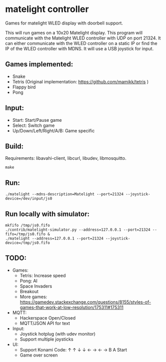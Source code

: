 matelight controller
====================

Games for matelight WLED display with doorbell support.

This will run games on a 10x20 Matelight display. This program will
communicate with the Matelight WLED controller with UDP on port 21324.
It can either communicate with the WLED controller on a static IP or
find the IP of the WLED controller with MDNS. It will use a USB joystick
for input.

Games implemented:
------------------
- Snake
- Tetris (Original implementation: https://github.com/mamikk/tetris )
- Flappy bird
- Pong

Input:
------
- Start: Start/Pause game
- Select: Switch game
- Up/Down/Left/Right/A/B: Game specific

Build:
------
Requirements: libavahi-client, libcurl, libudev, libmosquitto.
```
make
```

Run:
----
```
./matelight --mdns-description=Matelight --port=21324 --joystick-device=/dev/input/js0
```

Run locally with simulator:
---------------------------
```
mkfifo /tmp/js0.fifo
./contrib/matelight-simulator.py --address=127.0.0.1 --port=21324 --fifo=/tmp/js0.fifo &
./matelight --address=127.0.0.1 --port=21324 --joystick-device=/tmp/js0.fifo
```

TODO:
-----
- Games:
  - Tetris: Increase speed
  - Pong: AI
  - Space Invaders
  - Breakout
  - More games: https://gamedev.stackexchange.com/questions/8155/styles-of-games-that-work-at-low-resolution/175311#175311
- MQTT:
  - Hackerspace Open/Closed
  - MQTT/JSON API for text
- Input:
  - Joystick hotplug (with udev monitor)
  - Support multiple joysticks
- UI:
  - Support Konami Code: ↑ ↑ ↓ ↓ ← → ← → B A Start
  - Game over screen
